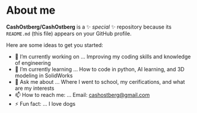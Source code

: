 # About me

**CashOstberg/CashOstberg** is a ✨ _special_ ✨ repository because its `README.md` (this file) appears on your GitHub profile.

Here are some ideas to get you started:

- 🔭 I’m currently working on ... Improving my coding skills and knowledge of engineering
- 🌱 I’m currently learning ... How to code in python, AI learning, and 3D modeling in SolidWorks
- 💬 Ask me about ... Where I went to school, my cerifications, and what are my interests
- 📫 How to reach me: ... Email: cashostberg@gmail.com
- ⚡ Fun fact: ... I love dogs
